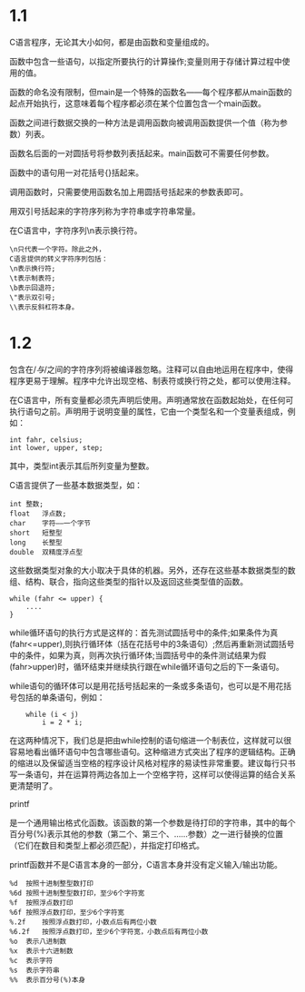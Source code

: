 # 1.1
C语言程序，无论其大小如何，都是由函数和变量组成的。

函数中包含一些语句，以指定所要执行的计算操作;变量则用于存储计算过程中使用的值。

函数的命名没有限制，但main是一个特殊的函数名——每个程序都从main函数的起点开始执行，这意味着每个程序都必须在某个位置包含一个main函数。

函数之间进行数据交换的一种方法是调用函数向被调用函数提供一个值（称为参数）列表。

函数名后面的一对圆括号将参数列表括起来。main函数可不需要任何参数。

函数中的语句用一对花括号{}括起来。

调用函数时，只需要使用函数名加上用圆括号括起来的参数表即可。

用双引号括起来的字符序列称为字符串或字符串常量。

在C语言中，字符序列\n表示换行符。

```
\n只代表一个字符。除此之外，
C语言提供的转义字符序列包括：
\n表示换行符;
\t表示制表符;
\b表示回退符;
\"表示双引号;
\\表示反斜杠符本身。
```

# 1.2

包含在/*与*/之间的字符序列将被编译器忽略。注释可以自由地运用在程序中，使得程序更易于理解。程序中允许出现空格、制表符或换行符之处，都可以使用注释。

在C语言中，所有变量都必须先声明后使用。声明通常放在函数起始处，在任何可执行语句之前。声明用于说明变量的属性，它由一个类型名和一个变量表组成，例如：
```
int fahr, celsius;
int lower, upper, step;
```

其中，类型int表示其后所列变量为整数。

C语言提供了一些基本数据类型，如：

```
int	整数;
float	浮点数;
char	字符——一个字节
short	短整型
long	长整型
double	双精度浮点型
```

这些数据类型对象的大小取决于具体的机器。另外，还存在这些基本数据类型的数组、结构、联合，指向这些类型的指针以及返回这些类型值的函数。

```
while (fahr <= upper) {
    ....
}
```

while循环语句的执行方式是这样的：首先测试圆括号中的条件;如果条件为真(fahr<=upper),则执行循环体（括在花括号中的3条语句）;然后再重新测试圆括号中的条件，如果为真，则再次执行循环体;当圆括号中的条件测试结果为假(fahr>upper)时，循环结束并继续执行跟在while循环语句之后的下一条语句。

while语句的循环体可以是用花括号括起来的一条或多条语句，也可以是不用花括号包括的单条语句，例如：
```
    while (i < j)
        i = 2 * i;
```

在这两种情况下，我们总是把由while控制的语句缩进一个制表位，这样就可以很容易地看出循环语句中包含哪些语句。这种缩进方式突出了程序的逻辑结构。正确的缩进以及保留适当空格的程序设计风格对程序的易读性非常重要。建议每行只书写一条语句，并在运算符两边各加上一个空格字符，这样可以使得运算的结合关系更清楚明了。

printf

是一个通用输出格式化函数。该函数的第一个参数是待打印的字符串，其中的每个百分号(%)表示其他的参数（第二个、第三个、……参数）之一进行替换的位置（它们在数目和类型上都必须匹配），并指定打印格式。

printf函数并不是C语言本身的一部分，C语言本身并没有定义输入/输出功能。

```
%d	按照十进制整型数打印
%6d	按照十进制整型数打印，至少6个字符宽
%f	按照浮点数打印
%6f	按照浮点数打印，至少6个字符宽
%.2f	按照浮点数打印，小数点后有两位小数
%6.2f	按照浮点数打印，至少6个字符宽，小数点后有两位小数
%o	表示八进制数
%x	表示十六进制数
%c	表示字符
%s	表示字符串
%%	表示百分号(%)本身
```
